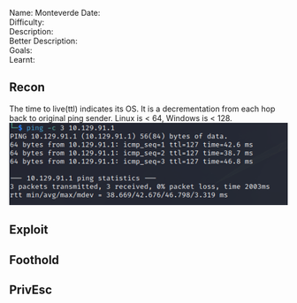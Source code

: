 
Name: Monteverde
Date:  
Difficulty:  
Description:  
Better Description:  
Goals:  
Learnt:

## Recon

The time to live(ttl) indicates its OS. It is a decrementation from each hop back to original ping sender. Linux is < 64, Windows is < 128.
![ping](HackTheBox/Retired-Machines/Monteverde/Attempt-One/Screenshots/ping.png)
	
## Exploit

## Foothold

## PrivEsc

      
